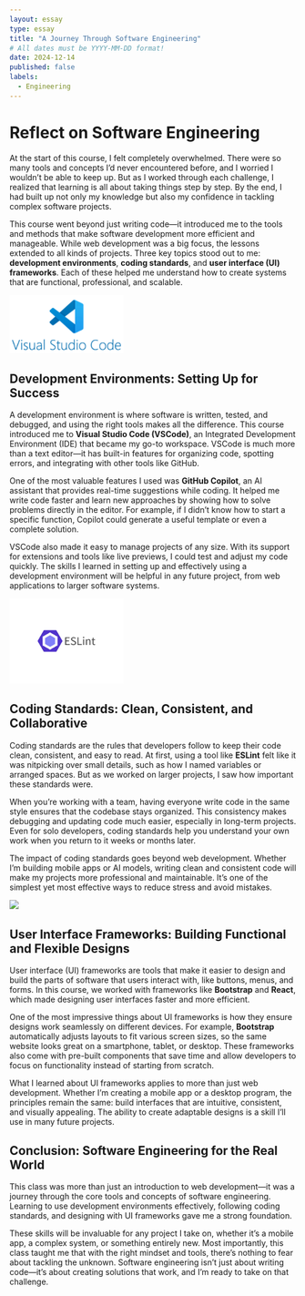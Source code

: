 ```yaml
---
layout: essay
type: essay
title: "A Journey Through Software Engineering"
# All dates must be YYYY-MM-DD format!
date: 2024-12-14
published: false
labels:
  - Engineering
---
```


# Reflect on Software Engineering

At the start of this course, I felt completely overwhelmed. There were so many tools and concepts I’d never encountered before, and I worried I wouldn’t be able to keep up. But as I worked through each challenge, I realized that learning is all about taking things step by step. By the end, I had built up not only my knowledge but also my confidence in tackling complex software projects.  

This course went beyond just writing code—it introduced me to the tools and methods that make software development more efficient and manageable. While web development was a big focus, the lessons extended to all kinds of projects. Three key topics stood out to me: **development environments**, **coding standards**, and **user interface (UI) frameworks**. Each of these helped me understand how to create systems that are functional, professional, and scalable.  

<img width="200px" class="rounded float-start pe-4" src="../img/vscode.png">

## Development Environments: Setting Up for Success  

A development environment is where software is written, tested, and debugged, and using the right tools makes all the difference. This course introduced me to **Visual Studio Code (VSCode)**, an Integrated Development Environment (IDE) that became my go-to workspace. VSCode is much more than a text editor—it has built-in features for organizing code, spotting errors, and integrating with other tools like GitHub.  

One of the most valuable features I used was **GitHub Copilot**, an AI assistant that provides real-time suggestions while coding. It helped me write code faster and learn new approaches by showing how to solve problems directly in the editor. For example, if I didn’t know how to start a specific function, Copilot could generate a useful template or even a complete solution.  

VSCode also made it easy to manage projects of any size. With its support for extensions and tools like live previews, I could test and adjust my code quickly. The skills I learned in setting up and effectively using a development environment will be helpful in any future project, from web applications to larger software systems.  

<img width="200px" class="rounded float-start pe-4" src="../img/eslint.png">

## Coding Standards: Clean, Consistent, and Collaborative  

Coding standards are the rules that developers follow to keep their code clean, consistent, and easy to read. At first, using a tool like **ESLint** felt like it was nitpicking over small details, such as how I named variables or arranged spaces. But as we worked on larger projects, I saw how important these standards were.  

When you’re working with a team, having everyone write code in the same style ensures that the codebase stays organized. This consistency makes debugging and updating code much easier, especially in long-term projects. Even for solo developers, coding standards help you understand your own work when you return to it weeks or months later.  

The impact of coding standards goes beyond web development. Whether I’m building mobile apps or AI models, writing clean and consistent code will make my projects more professional and maintainable. It’s one of the simplest yet most effective ways to reduce stress and avoid mistakes.  

<img width="200px" class="rounded float-start pe-4" src="../img/userinterface.png">

## User Interface Frameworks: Building Functional and Flexible Designs  

User interface (UI) frameworks are tools that make it easier to design and build the parts of software that users interact with, like buttons, menus, and forms. In this course, we worked with frameworks like **Bootstrap** and **React**, which made designing user interfaces faster and more efficient.  

One of the most impressive things about UI frameworks is how they ensure designs work seamlessly on different devices. For example, **Bootstrap** automatically adjusts layouts to fit various screen sizes, so the same website looks great on a smartphone, tablet, or desktop. These frameworks also come with pre-built components that save time and allow developers to focus on functionality instead of starting from scratch.  

What I learned about UI frameworks applies to more than just web development. Whether I’m creating a mobile app or a desktop program, the principles remain the same: build interfaces that are intuitive, consistent, and visually appealing. The ability to create adaptable designs is a skill I’ll use in many future projects.  

## Conclusion: Software Engineering for the Real World  

This class was more than just an introduction to web development—it was a journey through the core tools and concepts of software engineering. Learning to use development environments effectively, following coding standards, and designing with UI frameworks gave me a strong foundation.  

These skills will be invaluable for any project I take on, whether it’s a mobile app, a complex system, or something entirely new. Most importantly, this class taught me that with the right mindset and tools, there’s nothing to fear about tackling the unknown. Software engineering isn’t just about writing code—it’s about creating solutions that work, and I’m ready to take on that challenge.  

